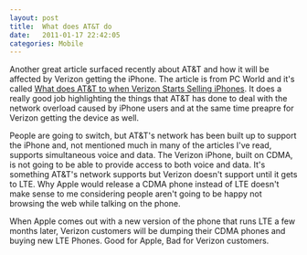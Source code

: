 ```yaml
---
layout: post
title:  What does AT&T do
date:   2011-01-17 22:42:05
categories: Mobile
---
```

Another great article surfaced recently about AT&T and how it will be affected by Verizon getting the iPhone. The article is from PC World and it's called [What does AT&T to when Verizon Starts Selling iPhones](http://www.pcworld.com/article/216835/what_does_atandt_do_when_verizon_starts_selling_iphones.html). It does a really good job highlighting the things that AT&T has done to deal with the network overload caused by iPhone users and at the same time preapre for Verizon getting the device as well.

People are going to switch, but AT&T's network has been built up to support the iPhone and, not mentioned much in many of the articles I've read, supports simultaneous voice and data. The Verizon iPhone, built on CDMA, is not going to be able to provide access to both voice and data. It's something AT&T's network supports but Verizon doesn't support until it gets to LTE. Why Apple would release a CDMA phone instead of LTE doesn't make sense to me considering people aren't going to be happy not browsing the web while talking on the phone.

When Apple comes out with a new version of the phone that runs LTE a few months later, Verizon customers will be dumping their CDMA phones and buying new LTE Phones. Good for Apple, Bad for Verizon customers.